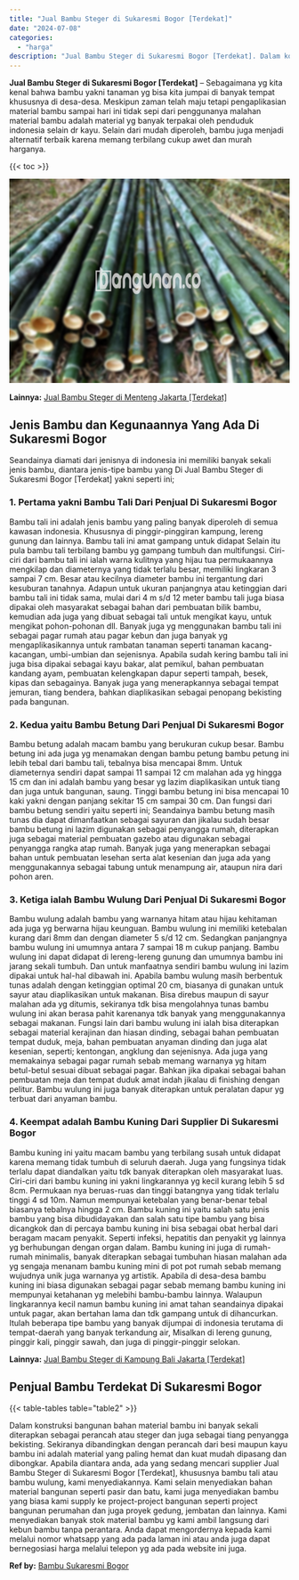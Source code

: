 ```yaml
---
title: "Jual Bambu Steger di Sukaresmi Bogor [Terdekat]"
date: "2024-07-08"
categories: 
  - "harga"
description: "Jual Bambu Steger di Sukaresmi Bogor [Terdekat]. Dalam konstruksi bangunan bahan material bambu ini banyak sekali diterapkan sebagai perancah atau steger dan..."
---
```


**Jual Bambu Steger di Sukaresmi Bogor \[Terdekat\]** – Sebagaimana yg kita kenal bahwa bambu yakni tanaman yg bisa kita jumpai di banyak tempat khususnya di desa-desa. Meskipun zaman telah maju tetapi pengaplikasian material bambu sampai hari ini tidak sepi dari penggunanya malahan material bambu adalah material yg banyak terpakai oleh penduduk indonesia selain dr kayu. Selain dari mudah diperoleh, bambu juga menjadi alternatif terbaik karena memang terbilang cukup awet dan murah harganya.

{{< toc >}}

![Jual Bambu Steger di Sukaresmi Bogor [Terdekat]](/images/jual-bambu-tali-18.png)

**Lainnya:** [Jual Bambu Steger di Menteng Jakarta \[Terdekat\]](https://bambu.bangunan.co/jual-bambu-steger-di-menteng-jakarta-terdekat/)

## Jenis Bambu dan Kegunaannya Yang Ada Di Sukaresmi Bogor

Seandainya diamati dari jenisnya di indonesia ini memiliki banyak sekali jenis bambu, diantara jenis-tipe bambu yang Di Jual Bambu Steger di Sukaresmi Bogor \[Terdekat\] yakni seperti ini;

### 1\. Pertama yakni Bambu Tali Dari Penjual Di Sukaresmi Bogor

Bambu tali ini adalah jenis bambu yang paling banyak diperoleh di semua kawasan indonesia. Khususnya di pinggir-pinggiran kampung, lereng gunung dan lainnya. Bambu tali ini amat gampang untuk didapat Selain itu pula bambu tali terbilang bambu yg gampang tumbuh dan multifungsi. Ciri-ciri dari bambu tali ini ialah warna kulitnya yang hijau tua permukaannya mengkilap dan diameternya yang tidak terlalu besar, memiliki lingkaran 3 sampai 7 cm. Besar atau kecilnya diameter bambu ini tergantung dari kesuburan tanahnya. Adapun untuk ukuran panjangnya atau ketinggian dari bambu tali ini tidak sama, mulai dari 4 m s/d 12 meter bambu tali juga biasa dipakai oleh masyarakat sebagai bahan dari pembuatan bilik bambu, kemudian ada juga yang dibuat sebagai tali untuk mengikat kayu, untuk mengikat pohon-pohonan dll. Banyak juga yg menggunakan bambu tali ini sebagai pagar rumah atau pagar kebun dan juga banyak yg mengaplikasikannya untuk rambatan tanaman seperti tanaman kacang-kacangan, umbi-umbian dan sejenisnya. Apabila sudah kering bambu tali ini juga bisa dipakai sebagai kayu bakar, alat pemikul, bahan pembuatan kandang ayam, pembuatan kelengkapan dapur seperti tampah, besek, kipas dan sebagainya. Banyak juga yang menerapkannya sebagai tempat jemuran, tiang bendera, bahkan diaplikasikan sebagai penopang bekisting pada bangunan.

### 2\. Kedua yaitu Bambu Betung Dari Penjual Di Sukaresmi Bogor

Bambu betung adalah macam bambu yang berukuran cukup besar. Bambu betung ini ada juga yg menamakan dengan bambu petung bambu petung ini lebih tebal dari bambu tali, tebalnya bisa mencapai 8mm. Untuk diameternya sendiri dapat sampai 11 sampai 12 cm malahan ada yg hingga 15 cm dan ini adalah bambu yang besar yg lazim diaplikasikan untuk tiang dan juga untuk bangunan, saung. Tinggi bambu betung ini bisa mencapai 10 kaki yakni dengan panjang sekitar 15 cm sampai 30 cm. Dan fungsi dari bambu betung sendiri yaitu seperti ini; Seandainya bambu betung masih tunas dia dapat dimanfaatkan sebagai sayuran dan jikalau sudah besar bambu betung ini lazim digunakan sebagai penyangga rumah, diterapkan juga sebagai material pembuatan gazebo atau digunakan sebagai penyangga rangka atap rumah. Banyak juga yang menerapkan sebagai bahan untuk pembuatan lesehan serta alat kesenian dan juga ada yang menggunakannya sebagai tabung untuk menampung air, ataupun nira dari pohon aren.

### 3\. Ketiga ialah Bambu Wulung Dari Penjual Di Sukaresmi Bogor

Bambu wulung adalah bambu yang warnanya hitam atau hijau kehitaman ada juga yg berwarna hijau keunguan. Bambu wulung ini memiliki ketebalan kurang dari 8mm dan dengan diameter 5 s/d 12 cm. Sedangkan panjangnya bambu wulung ini umumnya antara 7 sampai 18 m cukup panjang. Bambu wulung ini dapat didapat di lereng-lereng gunung dan umumnya bambu ini jarang sekali tumbuh. Dan untuk manfaatnya sendiri bambu wulung ini lazim dipakai untuk hal-hal dibawah ini. Apabila bambu wulung masih berbentuk tunas adalah dengan ketinggian optimal 20 cm, biasanya di gunakan untuk sayur atau diaplikasikan untuk makanan. Bisa direbus maupun di sayur malahan ada yg ditumis, sekiranya tdk bisa mengolahnya tunas bambu wulung ini akan berasa pahit karenanya tdk banyak yang menggunakannya sebagai makanan. Fungsi lain dari bambu wulung ini ialah bisa diterapkan sebagai material kerajinan dan hiasan dinding, sebagai bahan pembuatan tempat duduk, meja, bahan pembuatan anyaman dinding dan juga alat kesenian, seperti; kentongan, angklung dan sejenisnya. Ada juga yang memakainya sebagai pagar rumah sebab memang warnanya yg hitam betul-betul sesuai dibuat sebagai pagar. Bahkan jika dipakai sebagai bahan pembuatan meja dan tempat duduk amat indah jikalau di finishing dengan pelitur. Bambu wulung ini juga banyak diterapkan untuk peralatan dapur yg terbuat dari anyaman bambu.

### 4\. Keempat adalah Bambu Kuning Dari Supplier Di Sukaresmi Bogor

Bambu kuning ini yaitu macam bambu yang terbilang susah untuk didapat karena memang tidak tumbuh di seluruh daerah. Juga yang fungsinya tidak terlalu dapat diandalkan yaitu tdk banyak diterapkan oleh masyarakat luas. Ciri-ciri dari bambu kuning ini yakni lingkarannya yg kecil kurang lebih 5 sd 8cm. Permukaan nya beruas-ruas dan tinggi batangnya yang tidak terlalu tinggi 4 sd 10m. Namun mempunyai ketebalan yang benar-benar tebal biasanya tebalnya hingga 2 cm. Bambu kuning ini yaitu salah satu jenis bambu yang bisa dibudidayakan dan salah satu tipe bambu yang bisa dicangkok dan di percaya bambu kuning ini bisa sebagai obat herbal dari beragam macam penyakit. Seperti infeksi, hepatitis dan penyakit yg lainnya yg berhubungan dengan organ dalam. Bambu kuning ini juga di rumah-rumah minimalis, banyak diterapkan sebagai tumbuhan hiasan malahan ada yg sengaja menanam bambu kuning mini di pot pot rumah sebab memang wujudnya unik juga warnanya yg artistik. Apabila di desa-desa bambu kuning ini biasa digunakan sebagai pagar sebab memang bambu kuning ini mempunyai ketahanan yg melebihi bambu-bambu lainnya. Walaupun lingkarannya kecil namun bambu kuning ini amat tahan seandainya dipakai untuk pagar, akan bertahan lama dan tdk gampang untuk di dihancurkan. Itulah beberapa tipe bambu yang banyak dijumpai di indonesia terutama di tempat-daerah yang banyak terkandung air, Misalkan di lereng gunung, pinggir kali, pinggir sawah, dan juga di pinggir-pinggir selokan.

**Lainnya:** [Jual Bambu Steger di Kampung Bali Jakarta \[Terdekat\]](https://bambu.bangunan.co/jual-bambu-steger-di-kampung-bali-jakarta-terdekat/)

## Penjual Bambu Terdekat Di Sukaresmi Bogor

{{< table-tables table="table2" >}}

Dalam konstruksi bangunan bahan material bambu ini banyak sekali diterapkan sebagai perancah atau steger dan juga sebagai tiang penyangga bekisting. Sekiranya dibandingkan dengan perancah dari besi maupun kayu bambu ini adalah material yang paling hemat dan kuat mudah dipasang dan dibongkar. Apabila diantara anda, ada yang sedang mencari supplier Jual Bambu Steger di Sukaresmi Bogor \[Terdekat\], khususnya bambu tali atau bambu wulung, kami menyediakannya. Kami selain menyediakan bahan material bangunan seperti pasir dan batu, kami juga menyediakan bambu yang biasa kami supply ke project-project bangunan seperti project bangunan perumahan dan juga proyek gedung, jembatan dan lainnya. Kami menyediakan banyak stok material bambu yg kami ambil langsung dari kebun bambu tanpa perantara. Anda dapat mengordernya kepada kami melalui nomor whatsapp yang ada pada laman ini atau anda juga dapat bernegosiasi harga melalui telepon yg ada pada website ini juga.

**Ref by:** [Bambu Sukaresmi Bogor](https://id.wikipedia.org/wiki/Bambu)
